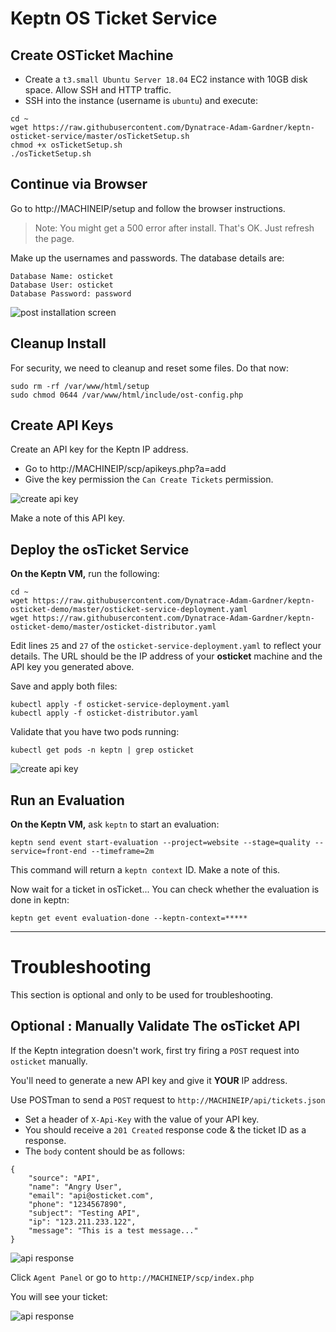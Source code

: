 # Keptn OS Ticket Service

## Create OSTicket Machine

* Create a `t3.small Ubuntu Server 18.04` EC2 instance with 10GB disk space. Allow SSH and HTTP traffic.
* SSH into the instance (username is `ubuntu`) and execute:
```
cd ~
wget https://raw.githubusercontent.com/Dynatrace-Adam-Gardner/keptn-osticket-service/master/osTicketSetup.sh
chmod +x osTicketSetup.sh
./osTicketSetup.sh
````

## Continue via Browser
Go to http://MACHINEIP/setup and follow the browser instructions.

> Note: You might get a 500 error after install. That's OK. Just refresh the page.

Make up the usernames and passwords. The database details are:
```
Database Name: osticket
Database User: osticket
Database Password: password
```

![post installation screen](assets/osticket_1.png)

## Cleanup Install
For security, we need to cleanup and reset some files. Do that now:
```
sudo rm -rf /var/www/html/setup
sudo chmod 0644 /var/www/html/include/ost-config.php
```

## Create API Keys
Create an API key for the Keptn IP address.
* Go to http://MACHINEIP/scp/apikeys.php?a=add
* Give the key permission the `Can Create Tickets` permission.

![create api key](assets/osticket_2.png)

Make a note of this API key.

## Deploy the osTicket Service

**On the Keptn VM,** run the following:
```
cd ~
wget https://raw.githubusercontent.com/Dynatrace-Adam-Gardner/keptn-osticket-demo/master/osticket-service-deployment.yaml
wget https://raw.githubusercontent.com/Dynatrace-Adam-Gardner/keptn-osticket-demo/master/osticket-distributor.yaml
```

Edit lines `25` and `27` of the `osticket-service-deployment.yaml` to reflect your details.
The URL should be the IP address of your **osticket** machine and the API key you generated above.

Save and apply both files:
```
kubectl apply -f osticket-service-deployment.yaml
kubectl apply -f osticket-distributor.yaml
```

Validate that you have two pods running:
```
kubectl get pods -n keptn | grep osticket
```

![create api key](assets/osticket_5.png)

## Run an Evaluation

**On the Keptn VM,** ask `keptn` to start an evaluation:

```
keptn send event start-evaluation --project=website --stage=quality --service=front-end --timeframe=2m
```
This command will return a `keptn context` ID. Make a note of this.

Now wait for a ticket in osTicket... You can check whether the evaluation is done in keptn:

```
keptn get event evaluation-done --keptn-context=*****
```

---

# Troubleshooting
This section is optional and only to be used for troubleshooting.

## Optional : Manually Validate The osTicket API
If the Keptn integration doesn't work, first try firing a `POST` request into `osticket` manually.

You'll need to generate a new API key and give it **YOUR** IP address.

Use POSTman to send a `POST` request to `http://MACHINEIP/api/tickets.json`
* Set a header of `X-Api-Key` with the value of your API key.
* You should receive a `201 Created` response code & the ticket ID as a response.
* The `body` content should be as follows:
```
{
    "source": "API",
    "name": "Angry User",
    "email": "api@osticket.com",
    "phone": "1234567890",
    "subject": "Testing API",
    "ip": "123.211.233.122",
    "message": "This is a test message..."
}
```

![api response](assets/osticket_3.png)

Click `Agent Panel` or go to `http://MACHINEIP/scp/index.php`

You will see your ticket:

![api response](assets/osticket_4.png)
